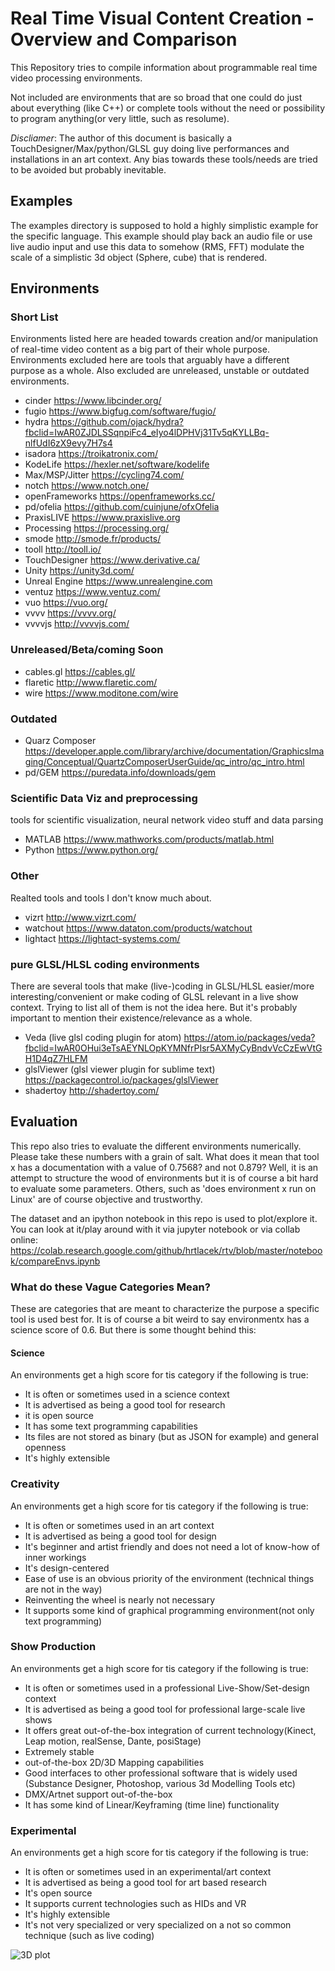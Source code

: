 # Real Time Visual Content Creation - Overview and Comparison

This Repository tries to compile information about programmable real time video processing environments.

Not included are environments that are so broad that one could do just about everything (like C++) or complete tools without the need or possibility to program anything(or very little, such as resolume).

*Discliamer*: The author of this document is basically a TouchDesigner/Max/python/GLSL guy doing live performances and installations in an art context. Any bias towards these tools/needs are tried to be avoided but probably inevitable.

## Examples
The examples directory is supposed to hold a highly simplistic example for the specific language.
This example should play back an audio file or use live audio input and use this data to somehow (RMS, FFT) modulate the scale of a simplistic 3d object (Sphere, cube) that is rendered.

## Environments
### Short List
Environments listed here are headed towards creation and/or manipulation of real-time video content as a big part of their whole purpose. Environments excluded here are tools that arguably have a different purpose as a whole. Also excluded are unreleased, unstable or outdated environments.

- cinder https://www.libcinder.org/
- fugio https://www.bigfug.com/software/fugio/
- hydra https://github.com/ojack/hydra?fbclid=IwAR0ZJDLSSqnpiFc4_eIyo4lDPHVj31Tv5qKYLLBq-nlfUdI6zX9evy7H7s4
- isadora https://troikatronix.com/
- KodeLife https://hexler.net/software/kodelife
- Max/MSP/Jitter https://cycling74.com/
- notch https://www.notch.one/
- openFrameworks https://openframeworks.cc/
- pd/ofelia https://github.com/cuinjune/ofxOfelia
- PraxisLIVE https://www.praxislive.org
- Processing https://processing.org/
- smode http://smode.fr/products/
- tooll http://tooll.io/
- TouchDesigner https://www.derivative.ca/
- Unity https://unity3d.com/
- Unreal Engine https://www.unrealengine.com
- ventuz https://www.ventuz.com/
- vuo https://vuo.org/
- vvvv https://vvvv.org/
- vvvvjs http://vvvvjs.com/

### Unreleased/Beta/coming Soon
- cables.gl https://cables.gl/
- flaretic http://www.flaretic.com/
- wire https://www.moditone.com/wire

### Outdated
- Quarz Composer https://developer.apple.com/library/archive/documentation/GraphicsImaging/Conceptual/QuartzComposerUserGuide/qc_intro/qc_intro.html
- pd/GEM https://puredata.info/downloads/gem

### Scientific Data Viz and preprocessing
tools for scientific visualization, neural network video stuff and data parsing
- MATLAB https://www.mathworks.com/products/matlab.html
- Python https://www.python.org/

### Other
Realted tools and tools I don't know much about.
- vizrt http://www.vizrt.com/
- watchout https://www.dataton.com/products/watchout
- lightact https://lightact-systems.com/

### pure GLSL/HLSL coding environments
There are several tools that make (live-)coding in GLSL/HLSL easier/more interesting/convenient or make coding of GLSL relevant in a live show context. Trying to list all of them is not the idea here. But it's probably important to mention their existence/relevance as a whole.
- Veda (live glsl coding plugin for atom) https://atom.io/packages/veda?fbclid=IwAR0OHui3eTsAEYNLOpKYMNfrPIsr5AXMyCyBndvVcCzEwVtGH1D4qZ7HLFM
- glslViewer (glsl viewer plugin for sublime text) https://packagecontrol.io/packages/glslViewer
- shadertoy http://shadertoy.com/

## Evaluation
This repo also tries to evaluate the different environments numerically. Please take these numbers with a grain of salt. What does it mean that tool x has a documentation with a value of 0.7568? and not 0.879?
Well, it is an attempt to structure the wood of environments but it is of course a bit hard to evaluate some parameters. Others, such as 'does environment x run on Linux' are of course objective and trustworthy.

The dataset and an ipython notebook in this repo is used to plot/explore it.
You can look at it/play around with it via jupyter notebook or via collab online:
https://colab.research.google.com/github/hrtlacek/rtv/blob/master/notebook/compareEnvs.ipynb

### What do these Vague Categories Mean?
These are categories that are meant to characterize the purpose a specific tool is used best for. It is of course a bit weird to say environmentx has a science score of 0.6. But there is some thought behind this:
#### Science
An environments get a high score for tis category if the following is true:
- It is often or sometimes used in a science context
- It is advertised as being a good tool for research
- it is open source
- It has some text programming capabilities
- Its files are not stored as binary (but as JSON for example) and general openness
- It's highly extensible

### Creativity
An environments get a high score for tis category if the following is true:
- It is often or sometimes used in an art context
- It is advertised as being a good tool for design
- It's beginner and artist friendly and does not need a lot of know-how of inner workings
- It's design-centered
- Ease of use is an obvious priority of the environment (technical things are not in the way)
- Reinventing the wheel is nearly not necessary
- It supports some kind of graphical programming environment(not only text programming)

### Show Production
An environments get a high score for tis category if the following is true:
- It is often or sometimes used in a professional Live-Show/Set-design context
- It is advertised as being a good tool for professional large-scale live shows
- It offers great out-of-the-box integration of current technology(Kinect, Leap motion, realSense, Dante, posiStage)
- Extremely stable
- out-of-the-box 2D/3D  Mapping capabilities
- Good interfaces to other professional software that is widely used (Substance Designer, Photoshop, various 3d Modelling Tools etc)
- DMX/Artnet support out-of-the-box
- It has some kind of Linear/Keyframing (time line) functionality

### Experimental
An environments get a high score for tis category if the following is true:
- It is often or sometimes used in an experimental/art context
- It is advertised as being a good tool for art based research
- It's open source
- It supports current technologies such as HIDs and VR
- It's highly extensible
- It's not very specialized or very specialized on a not so common technique (such as live coding)


![3D plot](https://raw.githubusercontent.com/hrtlacek/rtv/dev/img/compare3d.png)

<!--
### Notch
- very powerful
#### Concepts
- Timeline
- Node based
- Toplogy of Nodelayout affects function
Notch founder Talk: https://www.youtube.com/watch?v=YmaTrYjowqo&list=PLKPdnr8oxs8glsn3EOCKtuXT9sDXnqS3M
 -->



